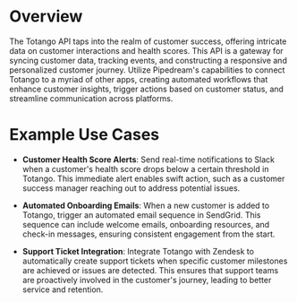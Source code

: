 # Overview

The Totango API taps into the realm of customer success, offering intricate data on customer interactions and health scores. This API is a gateway for syncing customer data, tracking events, and constructing a responsive and personalized customer journey. Utilize Pipedream's capabilities to connect Totango to a myriad of other apps, creating automated workflows that enhance customer insights, trigger actions based on customer status, and streamline communication across platforms.

# Example Use Cases

- **Customer Health Score Alerts**: Send real-time notifications to Slack when a customer's health score drops below a certain threshold in Totango. This immediate alert enables swift action, such as a customer success manager reaching out to address potential issues.

- **Automated Onboarding Emails**: When a new customer is added to Totango, trigger an automated email sequence in SendGrid. This sequence can include welcome emails, onboarding resources, and check-in messages, ensuring consistent engagement from the start.

- **Support Ticket Integration**: Integrate Totango with Zendesk to automatically create support tickets when specific customer milestones are achieved or issues are detected. This ensures that support teams are proactively involved in the customer's journey, leading to better service and retention.
